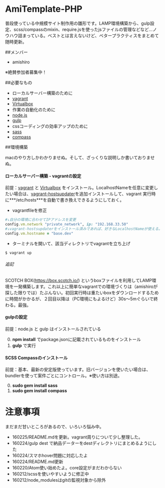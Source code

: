 # AmiTemplate-PHP

普段使っている中規模サイト制作用の雛形です。LAMP環境構築から、gulp設定、scss/compassのmixin、require.jsを使ったjsファイルの管理などなど…ノウハウ詰まっている。ベストとは言えないけど、ベタープラクティスをまとめて随時更新。

##メンバー

- amishiro

※絶賛参加者募集中！

##必要なもの

- ローカルサーバー構築のために
 - [vagrant](https://www.vagrantup.com/)
 - [Virtualbox](https://www.virtualbox.org/)
- 作業の自動化のために
 - [node.js](http://nodejs.jp/)
 - [gulp](http://gulpjs.com/)
- cssコーディングの効率アップのために
 - [sass](http://sass-lang.com/)
 - [compass](http://compass-style.org/)

##環境構築

macのやり方しかわかりませぬ。そして、ざっくりな説明しか書いておりませぬ。

#### ローカルサーバー構築 - vagrantの設定

前提：[vagrant](https://www.vagrantup.com/) と [Virtualbox](https://www.virtualbox.org/) をインストール。LocalhostNameを任意に変更したい場合は、[vagrant-hostsupdater](https://github.com/cogitatio/vagrant-hostsupdater)を追加インストールして、vagrant 実行時に***/etc/hosts***を自動で書き換えできるようにしておく。

- vagrantfileを修正
~~~ruby
#↓自分の環境に合わせてIPアドレスを変更
config.vm.network "private_network", ip: "192.168.33.50"
#↓vagrant-hostsupdaterをインストール済みであれば、好きなLocalhostNameが使える。
config.vm.hostname = "base.dev"
~~~

- ターミナルを開いて、該当ディレクトリでvagrantを立ち上げ
~~~
$ vagrant up
~~~

###### 追記

SCOTCH BOX(https://box.scotch.io/) というboxファイルを利用してLAMP環境を一発構築します。これ以上に簡単なvagrantでの環境づくりは（amishiroが探した限りでは）たぶんない。初回実行時は重たいboxをダウンロードするために時間がかかるが、２回目以降は（PC環境にもよるけど）30s〜5mぐらいで終わる。最強。

#### gulpの設定

前提：node.js と gulp はインストールされている

0. **npm install** でpackage.jsonに記載されているものをインストール
0. **gulp** で実行

#### SCSS Compassのインストール

前提：基本、最新の安定版使っています。旧バージョンを使いたい場合は、bundlerを使って案件ごとにコントロール。※使い方は別途。

0. **sudo gem install sass**
0. **sudo gem install compass**


# 注意事項

まだまだ甘いところがあるので、いろいろ悩み中。

- 160225/README.mdを更新。vagrant周りについて少し整理した。
- 160224/gulp dest で納品データーをdestディレクトリにまとめるようにした
- 160224/スマホhover問題に対応したよ
- 160224/README.md更新
- 160220/Atom使い始めたよ。core設定がまだわからない
- 160212/scssを使いやすいように修正中
- 160212/node_modulesはgitの監視対象から除外
